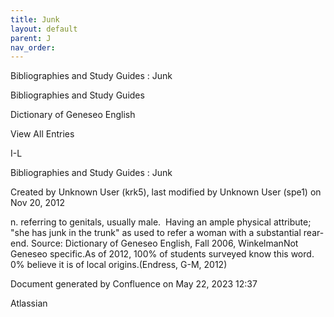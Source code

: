 ```yaml
---
title: Junk
layout: default
parent: J
nav_order:
---
```


Bibliographies and Study Guides : Junk

Bibliographies and Study Guides

Dictionary of Geneseo English

View All Entries

I-L

Bibliographies and Study Guides : Junk

Created by  Unknown User (krk5), last modified by  Unknown User (spe1) on Nov 20, 2012

n. referring to genitals, usually male.  Having an ample physical attribute; &quot;she has junk in the trunk&quot; as used to refer a woman with a substantial rear-end. Source: Dictionary of Geneseo English, Fall 2006, WinkelmanNot Geneseo specific.As of 2012, 100% of students surveyed know this word. 0% believe it is of local origins.(Endress, G-M, 2012)

Document generated by Confluence on May 22, 2023 12:37

Atlassian
